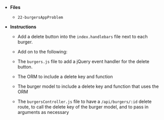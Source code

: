 * **Files**

  * `22-burgersAppProblem`

* **Instructions**

  * Add a delete button into the `index.handlebars` file next to each burger.

  * Add on to the following:

  * The `burgers.js` file to add a jQuery event handler for the delete button.
  * The ORM to include a delete key and function
  * The burger model to include a delete key and function that uses the ORM
  * The `burgersController.js` file to have a `/api/burgers/:id` delete route, to call the delete key of the burger model, and to pass in arguments as necessary
